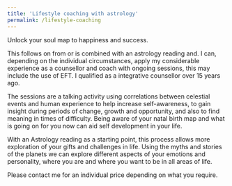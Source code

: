 ```yaml
---
title: 'Lifestyle coaching with astrology'
permalink: /lifestyle-coaching
---
```

Unlock your soul map to happiness and success.

This follows on from or is combined with an astrology reading and. I can, depending on the individual circumstances, apply my considerable experience as a counsellor and coach with ongoing sessions, this may include the use of EFT. I qualified as a integrative counsellor over 15 years ago.

The sessions are a talking activity using correlations between celestial events and human experience to help increase self-awareness, to gain insight during periods of change, growth and opportunity, and also to find meaning in times of difficulty. Being aware of your natal birth map and what is going on for you now can aid self development in your life.

With an Astrology reading as a starting point, this process allows more exploration of your gifts and challenges in life. Using the myths and stories of the planets we can explore different aspects of your emotions and personality, where you are and where you want to be in all areas of life.

Please contact me for an individual price depending on what you require.
